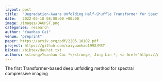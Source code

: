 ```yaml
---
layout: post
title:  "Degradation-Aware Unfolding Half-Shuffle Transformer for Spectral Compressive Imaging"
date:   2022-05-18 08:00:00 +00:00
image: /images/DAUHST.png
categories: research
author: "Yuanhao Cai"
venue: "preprint"
paper: https://arxiv.org/pdf/2205.10102.pdf
project: https://github.com/caiyuanhao1998/MST
bibtex: /bibtex/dauhst.txt
authors: <strong>Yuanhao Cai *</strong>, Jing Lin *, <a href="https://www.sigs.tsinghua.edu.cn/whq/">Haoqian Wang</a>, <a href="https://www.bell-labs.com/about/researcher-profiles/xyuan/">Xin Yuan</a>, <a href="https://henghuiding.github.io/">Henghui Ding</a>, <a href="https://yulunzhang.com/">Yulun Zhang</a>, <a href="http://people.ee.ethz.ch/~timofter/">Radu Timofte</a>, <a href="https://ee.ethz.ch/the-department/faculty/professors/person-detail.OTAyMzM=.TGlzdC80MTEsMTA1ODA0MjU5.html">Luc Van Gool</a>
---
```

The first Transformer-based deep unfolding method for spectral compressive imaging